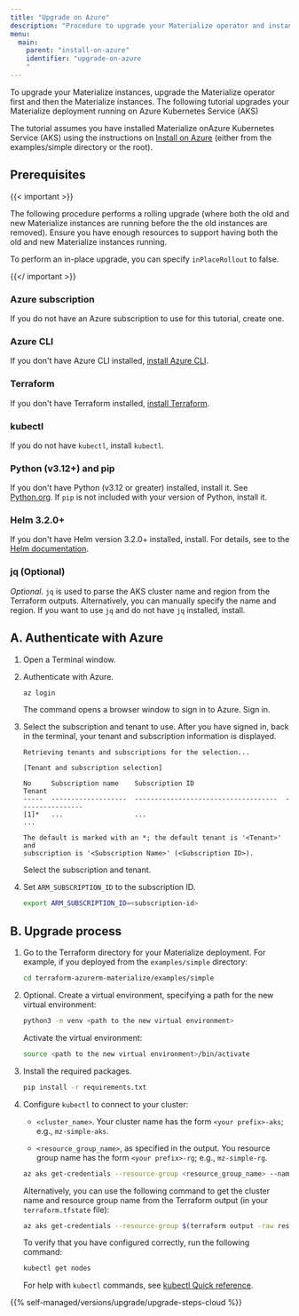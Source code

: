 ```yaml
---
title: "Upgrade on Azure"
description: "Procedure to upgrade your Materialize operator and instances running on Azure"
menu:
  main:
    parent: "install-on-azure"
    identifier: "upgrade-on-azure
    "
---
```


To upgrade your Materialize instances, upgrade the Materialize operator first
and then the Materialize instances. The following tutorial upgrades your
Materialize deployment running on Azure Kubernetes Service (AKS)

The tutorial assumes you have installed Materialize onAzure Kubernetes Service
(AKS) using the instructions on [Install on
Azure](/installation/install-on-azure/) (either from the examples/simple
directory or the root).

## Prerequisites

{{< important >}}

The following procedure performs a rolling upgrade (where both the old and new
Materialize instances are running before the the old instances are removed).
Ensure you have enough resources to support having both the old and new
Materialize instances running.

To perform an in-place upgrade, you can specify `inPlaceRollout` to false.

{{</ important >}}

### Azure subscription

If you do not have an Azure subscription to use for this tutorial, create one.

### Azure CLI

If you don't have Azure CLI installed, [install Azure CLI](https://learn.microsoft.com/en-us/cli/azure/install-azure-cli).

### Terraform

If you don't have Terraform installed, [install Terraform](https://developer.hashicorp.com/terraform/install?product_intent=terraform).

### kubectl

If you do not have `kubectl`, install `kubectl`.

### Python (v3.12+) and pip

If you don't have Python (v3.12 or greater) installed, install it. See
[Python.org](https://www.python.org/downloads/). If `pip` is not included with
your version of Python, install it.

### Helm 3.2.0+

If you don't have Helm version 3.2.0+ installed, install. For details, see to
the [Helm documentation](https://helm.sh/docs/intro/install/).

### jq (Optional)

*Optional*. `jq` is used to parse the AKS cluster name and region from the
Terraform outputs. Alternatively, you can manually specify the name and region.
If you want to use `jq` and do not have `jq` installed, install.

## A. Authenticate with Azure

1. Open a Terminal window.

1. Authenticate with Azure.

    ```bash
    az login
    ```

   The command opens a browser window to sign in to Azure. Sign in.

1. Select the subscription and tenant to use. After you have signed in, back in
   the terminal, your tenant and subscription information is displayed.

    ```none
    Retrieving tenants and subscriptions for the selection...

    [Tenant and subscription selection]

    No     Subscription name    Subscription ID                       Tenant
    -----  -------------------  ------------------------------------  ----------------
    [1]*   ...                  ...                                   ...

   The default is marked with an *; the default tenant is '<Tenant>' and
   subscription is '<Subscription Name>' (<Subscription ID>).
   ```

   Select the subscription and tenant.

1. Set `ARM_SUBSCRIPTION_ID` to the subscription ID.

    ```bash
    export ARM_SUBSCRIPTION_ID=<subscription-id>
    ```

## B. Upgrade process

1. Go to the Terraform directory for your Materialize deployment. For example,
   if you deployed from the `examples/simple` directory:

   ```bash
   cd terraform-azurerm-materialize/examples/simple
   ```

1. Optional. Create a virtual environment, specifying a path for the new virtual
   environment:

    ```bash
    python3 -m venv <path to the new virtual environment>
    ```

   Activate the virtual environment:
    ```bash
    source <path to the new virtual environment>/bin/activate
    ```

1. Install the required packages.

    ```bash
    pip install -r requirements.txt
    ```

1. Configure `kubectl` to connect to your cluster:

   - `<cluster_name>`. Your cluster name has the form `<your prefix>-aks`; e.g.,
     `mz-simple-aks`.

   - `<resource_group_name>`, as specified in the output. You resource group
     name has the form `<your prefix>-rg`; e.g., `mz-simple-rg`.

   ```bash
   az aks get-credentials --resource-group <resource_group_name> --name <cluster_name>
   ```

   Alternatively, you can use the following command to get the cluster name and
   resource group name from the Terraform output (in your `terraform.tfstate`
   file):

   ```bash
   az aks get-credentials --resource-group $(terraform output -raw resource_group_name) --name $(terraform output -json aks_cluster | jq -r '.name')
   ```

   To verify that you have configured correctly, run the following command:

   ```bash
   kubectl get nodes
   ```

   For help with `kubectl` commands, see [kubectl Quick
   reference](https://kubernetes.io/docs/reference/kubectl/quick-reference/).

{{% self-managed/versions/upgrade/upgrade-steps-cloud %}}
